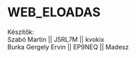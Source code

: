 # WEB_ELOADAS

Készítők:  
Szabó Martin || J5RL7M || kvokix      
Burka Gergely Ervin || EP9NEQ || Madesz
